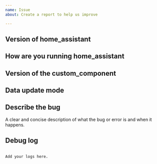 ```yaml
---
name: Issue
about: Create a report to help us improve

---
```


<!-- Before you open a new issue, search through the existing issues to see if others have had the same problem.

Issues not containing the minimum requirements will be closed, because without this help is nearly impossible:

- Issues without a description (using the header is not good enough) will be closed.
- Issues without debug logging will be closed.

-->

## Version of home_assistant
<!-- If you upgraded to a new version, please also tell me your version.
-->

## How are you running home_assistant
<!-- Do you use HAOS, Docker, Podman, Kubernetes or a custom python installation? If yes please also tell the version.
-->

## Version of the custom_component
<!-- If you are not using the newest version, download and try that before opening an issue
If you are unsure about the version check the const.py file.
-->

## Data update mode
<!-- Do you use the normal data update rate or do you use the force hourly update?
-->

## Describe the bug
A clear and concise description of what the bug or error is and when it happens.


## Debug log

<!-- To enable debug logs add this to your config or ammend your config and restart home-assistant:

logger:
  default: error
  logs:
    custom_components.dwd_weather: debug

For further information on logging check this https://www.home-assistant.io/components/logger/ -->

```text

Add your logs here.

```